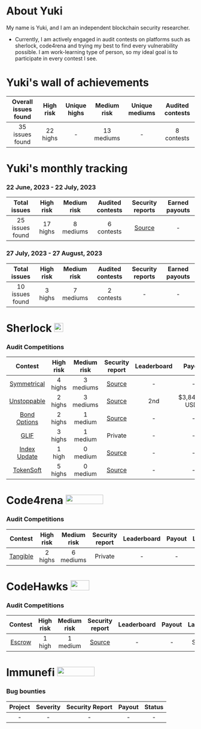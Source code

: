 # About Yuki
My name is Yuki, and I am an independent blockchain security researcher.

- Currently, I am actively engaged in audit contests on platforms such as sherlock, code4rena and trying my best to find every vulnerability possible. l am work-learning type of person, so my ideal goal is to participate in every contest l see. 

# Yuki's wall of achievements

| Overall issues found | High risk | Unique highs | Medium risk | Unique mediums | Audited contests |
|:--:|:--:|:--:|:--:|:--:|:--:|
| 35 issues found | 22 highs | - | 13 mediums | - | 8 contests |

# Yuki's monthly tracking 
### 22 June, 2023 - 22 July, 2023 
| Total issues | High risk | Medium risk | Audited contests | Security reports | Earned payouts |
|:--:|:--:|:--:|:--:|:--:|:--:|
| 25 issues found | 17 highs | 8 mediums | 6 contests | [Source](https://github.com/SilentYuki/Monthly-reports/tree/main/22%20June,%202023%20-%2022%20July,%202023) | - |

### 27 July, 2023 - 27 August, 2023 
| Total issues | High risk | Medium risk | Audited contests | Security reports | Earned payouts |
|:--:|:--:|:--:|:--:|:--:|:--:|
| 10 issues found | 3 highs | 7 mediums | 2 contests | - | - | - |

# Sherlock <img src="https://audits.sherlock.xyz/_next/static/media/sherlock_logo.dc2b3290.svg" width=24 height=23.5>

### Audit Competitions
| Contest | High risk | Medium risk | Security report | Leaderboard | Payout | Language |
|:--:|:--:|:--:|:--:|:--:|:--:|:--:|
| [Symmetrical](https://audits.sherlock.xyz/contests/85)| 4 highs | 3 mediums | [Source](https://github.com/SilentYuki/Portfolio/blob/main/Security%20Reports/sherlock/symmetrical.md) | - | - | Solidity |
| [Unstoppable](https://audits.sherlock.xyz/contests/95) | 2 highs | 3 mediums | [Source](https://github.com/SilentYuki/Portfolio/blob/main/Security%20Reports/sherlock/unstoppable.md) | 2nd | $3,842.94 USDC  | Vyper |
| [Bond Options](https://audits.sherlock.xyz/contests/99) | 2 highs | 1 medium | [Source](https://github.com/SilentYuki/Portfolio/blob/main/Security%20Reports/sherlock/BondOptions.md) | - | - | Solidity |
| [GLIF](https://audits.sherlock.xyz/contests/90) | 3 highs | 1 medium | Private | - | - | Solidity |
| [Index Update](https://audits.sherlock.xyz/contests/91) | 1 high | 0 medium | [Source](https://github.com/SilentYuki/Portfolio/blob/main/Security%20Reports/sherlock/Index-update.md) | - | - | Solidity |
| [TokenSoft](https://audits.sherlock.xyz/contests/100) | 5 highs | 0 medium | [Source](https://github.com/SilentYuki/Portfolio/blob/main/Security%20Reports/sherlock/TokenSoft.md) | - | - | Solidity |

# Code4rena <img src="https://code4rena.com/logos/c4-logo.svg" width=100 height=25>

### Audit Competitions
| Contest | High risk | Medium risk | Security report | Leaderboard | Payout | Language |
|:--:|:--:|:--:|:--:|:--:|:--:|:--:|
| [Tangible](https://code4rena.com/contests/2023-08-tangible#top) | 2 highs | 6 mediums | Private | - | - | Solidity |


# CodeHawks <img src="https://res.cloudinary.com/droqoz7lg/image/upload/v1689080263/snhkgvtsidryjdtx0pce.png" width=50 height=27>

### Audit Competitions
| Contest | High risk | Medium risk | Security report | Leaderboard | Payout | Language |
|:--:|:--:|:--:|:--:|:--:|:--:|:--:|
| [Escrow](https://www.codehawks.com/contests/cljyfxlc40003jq082s0wemya) | 1 high | 1 medium | [Source](https://github.com/SilentYuki/Portfolio/blob/main/Security%20Reports/codehawks/Escrow.md) | - | - | Solidity |

# Immunefi <img src="https://immunefi.com/images/logo-white.svg" width=100 height=25>

### Bug bounties
| Project | Severity | Security Report | Payout | Status |
|:--:|:--:|:--:|:--:|:--:|
| - | - | - | - | - |
